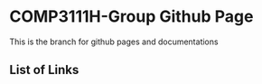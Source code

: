 # COMP3111H-Group Github Page

This is the branch for github pages and documentations

## List of Links


